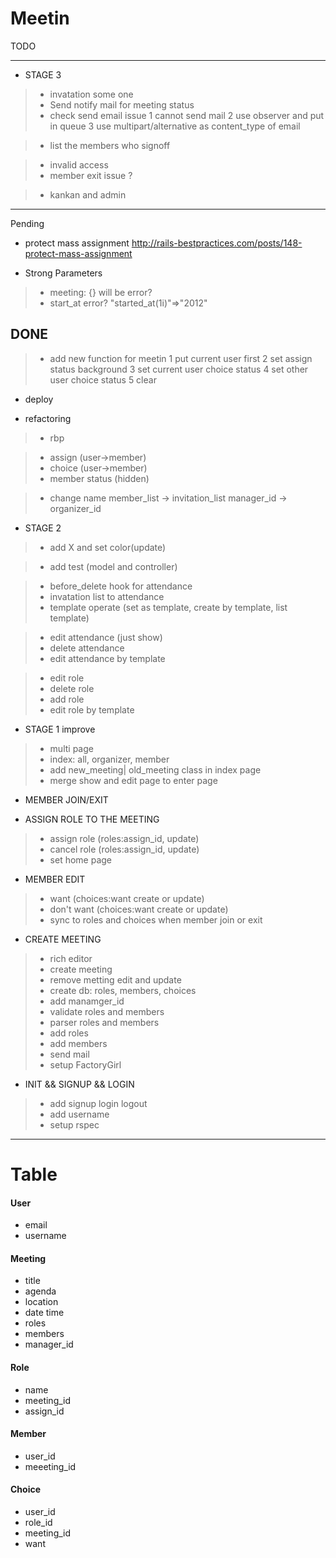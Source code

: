 Meetin
======

TODO

------

* STAGE 3

>- invatation some one
>- Send notify mail for meeting status 
>- check send email issue
   1 cannot send mail
   2 use observer and put in queue
   3 use multipart/alternative as content_type of email

>- list the members who signoff

>- invalid access
>- member exit issue ?

>- kankan and admin


------
Pending

* protect mass assignment
http://rails-bestpractices.com/posts/148-protect-mass-assignment

* Strong Parameters
>- meeting: {} will be error?
>- start_at error?  "started_at(1i)"=>"2012"




DONE
------

>- add new function for meetin
   1 put current user first
   2 set assign status background
   3 set current user choice status
   4 set other user choice status
   5 clear

* deploy

* refactoring
>- rbp

>- assign (user->member)
>- choice (user->member)
>- member status (hidden)

>- change name
   member_list -> invitation_list
   manager_id -> organizer_id


* STAGE 2
>- add X and set color(update)

>- add test (model and controller)

>- before_delete hook for attendance
>- invatation list to attendance
>- template operate (set as template, create by template, list template)


>- edit attendance (just show)
>- delete attendance
>- edit attendance by template

>- edit role
>- delete role
>- add role
>- edit role by template

* STAGE 1 improve
>- multi page
>- index: all, organizer, member
>- add new_meeting| old_meeting class in index page
>- merge show and edit page to enter page

* MEMBER JOIN/EXIT

* ASSIGN ROLE TO THE MEETING
>- assign role (roles:assign_id, update)
>- cancel role (roles:assign_id, update)
>- set home page


* MEMBER EDIT

>- want  (choices:want create or update)
>- don't want (choices:want create or update)
>- sync to roles and choices when member join or exit


* CREATE MEETING
>- rich editor
>- create meeting
>- remove metting edit and update
>- create db: roles, members, choices
>- add manamger_id
>- validate roles and members
>- parser roles and members
>- add roles
>- add members 
>- send mail
>- setup FactoryGirl


* INIT && SIGNUP && LOGIN
>- add signup login logout 
>- add username
>- setup rspec



* * *
Table
======

#### User
- email
- username

#### Meeting
- title
- agenda
- location
- date time
- roles
- members
- manager_id


#### Role
- name
- meeting_id
- assign_id

#### Member
- user_id
- meeeting_id

#### Choice
- user_id
- role_id
- meeting_id
- want